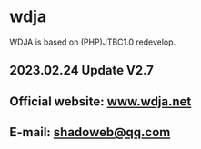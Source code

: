 # wdja
WDJA is based on (PHP)JTBC1.0 redevelop.  

## 2023.02.24 Update V2.7

## Official website: www.wdja.net

## E-mail: shadoweb@qq.com
